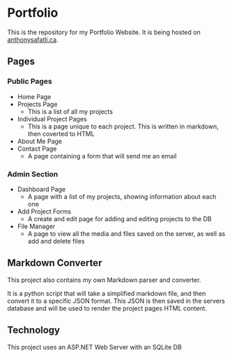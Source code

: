 # Portfolio

This is the repository for my Portfolio Website. It is being hosted on [anthonysafatli.ca](https://anthonysafatli.ca).

## Pages

### Public Pages

- Home Page
- Projects Page
  - This is a list of all my projects
- Individual Project Pages
  - This is a page unique to each project. This is written in markdown, then coverted to HTML
- About Me Page
- Contact Page
  - A page containing a form that will send me an email
### Admin Section
- Dashboard Page
  - A page with a list of my projects, showing information about each one
- Add Project Forms
  - A create and edit page for adding and editing projects to the DB
- File Manager
  - A page to view all the media and files saved on the server, as well as add and delete files

## Markdown Converter

This project also contains my own Markdown parser and converter. 

It is a python script that will take a simplified markdown file, and then convert it to a specific JSON format. This JSON is then saved in the servers database and will be used to render the project pages HTML content.

## Technology

This project uses an ASP.NET Web Server with an SQLite DB
